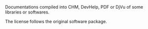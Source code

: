 Documentations compiled into CHM, DevHelp, PDF or DjVu of some libraries or softwares.

The license follows the original software package.
